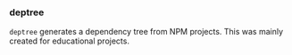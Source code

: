 ### deptree

`deptree` generates a dependency tree from NPM projects. This was mainly created for educational projects.